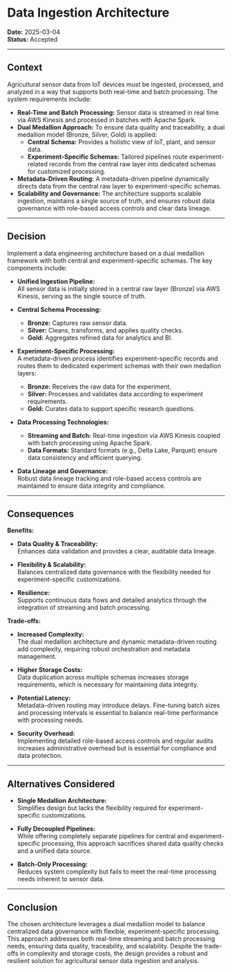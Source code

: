 # Data Ingestion Architecture

**Date:** 2025-03-04  
**Status:** Accepted

---

## Context

Agricultural sensor data from IoT devices must be ingested, processed, and analyzed in a way that supports both real-time and batch processing. The system requirements include:

- **Real-Time and Batch Processing:** Sensor data is streamed in real time via AWS Kinesis and processed in batches with Apache Spark.
- **Dual Medallion Approach:** To ensure data quality and traceability, a dual medallion model (Bronze, Silver, Gold) is applied:
  - **Central Schema:** Provides a holistic view of IoT, plant, and sensor data.
  - **Experiment-Specific Schemas:** Tailored pipelines route experiment-related records from the central raw layer into dedicated schemas for customized processing.
- **Metadata-Driven Routing:** A metadata-driven pipeline dynamically directs data from the central raw layer to experiment-specific schemas.
- **Scalability and Governance:** The architecture supports scalable ingestion, maintains a single source of truth, and ensures robust data governance with role-based access controls and clear data lineage.

---

## Decision

Implement a data engineering architecture based on a dual medallion framework with both central and experiment-specific schemas. The key components include:

- **Unified Ingestion Pipeline:**  
  All sensor data is initially stored in a central raw layer (Bronze) via AWS Kinesis, serving as the single source of truth.

- **Central Schema Processing:**

  - **Bronze:** Captures raw sensor data.
  - **Silver:** Cleans, transforms, and applies quality checks.
  - **Gold:** Aggregates refined data for analytics and BI.

- **Experiment-Specific Processing:**  
  A metadata-driven process identifies experiment-specific records and routes them to dedicated experiment schemas with their own medallion layers:

  - **Bronze:** Receives the raw data for the experiment.
  - **Silver:** Processes and validates data according to experiment requirements.
  - **Gold:** Curates data to support specific research questions.

- **Data Processing Technologies:**

  - **Streaming and Batch:** Real-time ingestion via AWS Kinesis coupled with batch processing using Apache Spark.
  - **Data Formats:** Standard formats (e.g., Delta Lake, Parquet) ensure data consistency and efficient querying.

- **Data Lineage and Governance:**  
  Robust data lineage tracking and role-based access controls are maintained to ensure data integrity and compliance.

---

## Consequences

**Benefits:**

- **Data Quality & Traceability:**  
  Enhances data validation and provides a clear, auditable data lineage.

- **Flexibility & Scalability:**  
  Balances centralized data governance with the flexibility needed for experiment-specific customizations.

- **Resilience:**  
  Supports continuous data flows and detailed analytics through the integration of streaming and batch processing.

**Trade-offs:**

- **Increased Complexity:**  
  The dual medallion architecture and dynamic metadata-driven routing add complexity, requiring robust orchestration and metadata management.

- **Higher Storage Costs:**  
  Data duplication across multiple schemas increases storage requirements, which is necessary for maintaining data integrity.

- **Potential Latency:**  
  Metadata-driven routing may introduce delays. Fine-tuning batch sizes and processing intervals is essential to balance real-time performance with processing needs.

- **Security Overhead:**  
  Implementing detailed role-based access controls and regular audits increases administrative overhead but is essential for compliance and data protection.

---

## Alternatives Considered

- **Single Medallion Architecture:**  
  Simplifies design but lacks the flexibility required for experiment-specific customizations.

- **Fully Decoupled Pipelines:**  
  While offering completely separate pipelines for central and experiment-specific processing, this approach sacrifices shared data quality checks and a unified data source.

- **Batch-Only Processing:**  
  Reduces system complexity but fails to meet the real-time processing needs inherent to sensor data.

---

## Conclusion

The chosen architecture leverages a dual medallion model to balance centralized data governance with flexible, experiment-specific processing. This approach addresses both real-time streaming and batch processing needs, ensuring data quality, traceability, and scalability. Despite the trade-offs in complexity and storage costs, the design provides a robust and resilient solution for agricultural sensor data ingestion and analysis.
